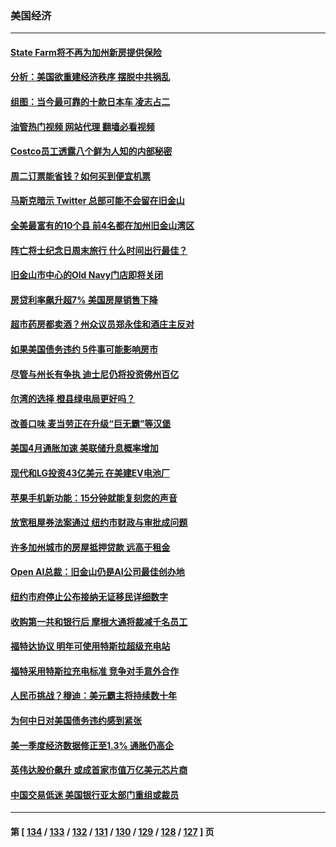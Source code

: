 ### 美国经济
---
#### [State Farm将不再为加州新房提供保险](../../pages/ncid1078158/n14005777.md?05291645) 
#### [分析：美国欲重建经济秩序 摆脱中共祸乱](../../pages/ncid1078158/n14005488.md?05291645) 
#### [组图：当今最可靠的十款日本车 凌志占二](../../pages/ncid1078158/n14002188.md?05291645) 
#### [油管热门视频 网站代理 翻墙必看视频](http://138.2.39.72:81/youtube.html?epic-marker?05291645)
#### [Costco员工透露八个鲜为人知的内部秘密](../../pages/ncid1078158/n14003490.md?05291645) 
#### [周二订票能省钱？如何买到便宜机票](../../pages/ncid1078158/n14004896.md?05291645) 
#### [马斯克暗示 Twitter 总部可能不会留在旧金山](../../pages/ncid1078158/n14004971.md?05291645) 
#### [全美最富有的10个县 前4名都在加州旧金山湾区](../../pages/ncid1078158/n14004959.md?05291645) 
#### [阵亡将士纪念日周末旅行 什么时间出行最佳？](../../pages/ncid1078158/n14004933.md?05291645) 
#### [旧金山市中心的Old Navy门店即将关闭](../../pages/ncid1078158/n14004920.md?05291645) 
#### [房贷利率飙升超7% 美国房屋销售下降](../../pages/ncid1078158/n14004914.md?05291645) 
#### [超市药房都卖酒？州众议员郑永佳和酒庄主反对](../../pages/ncid1078158/n14004890.md?05291645) 
#### [如果美国债务违约 5件事可能影响房市](../../pages/ncid1078158/n14004848.md?05291645) 
#### [尽管与州长有争执 迪士尼仍将投资佛州百亿](../../pages/ncid1078158/n14004757.md?05291645) 
#### [尔湾的选择 橙县绿电局更好吗？](../../pages/ncid1078158/n14004762.md?05291645) 
#### [改善口味 麦当劳正在升级“巨无霸”等汉堡](../../pages/ncid1078158/n14004754.md?05291645) 
#### [美国4月通胀加速 美联储升息概率增加](../../pages/ncid1078158/n14004655.md?05291645) 
#### [现代和LG投资43亿美元 在美建EV电池厂](../../pages/ncid1078158/n14004405.md?05291645) 
#### [苹果手机新功能：15分钟就能复刻您的声音](../../pages/ncid1078158/n14004341.md?05291645) 
#### [放宽租屋券法案通过 纽约市财政与审批成问题](../../pages/ncid1078158/n14004315.md?05291645) 
#### [许多加州城市的房屋抵押贷款 远高于租金](../../pages/ncid1078158/n14004336.md?05291645) 
#### [Open AI总裁：旧金山仍是AI公司最佳创办地](../../pages/ncid1078158/n14004327.md?05291645) 
#### [纽约市府停止公布接纳无证移民详细数字](../../pages/ncid1078158/n14004313.md?05291645) 
#### [收购第一共和银行后 摩根大通将裁减千名员工](../../pages/ncid1078158/n14004262.md?05291645) 
#### [福特达协议 明年可使用特斯拉超级充电站](../../pages/ncid1078158/n14004180.md?05291645) 
#### [福特采用特斯拉充电标准 竞争对手意外合作](../../pages/ncid1078158/n14004149.md?05291645) 
#### [人民币挑战？穆迪：美元霸主将持续数十年](../../pages/ncid1078158/n14004114.md?05291645) 
#### [为何中日对美国债务违约感到紧张](../../pages/ncid1078158/n14004016.md?05291645) 
#### [美一季度经济数据修正至1.3% 通胀仍高企](../../pages/ncid1078158/n14004012.md?05291645) 
#### [英伟达股价飙升 或成首家市值万亿美元芯片商](../../pages/ncid1078158/n14003945.md?05291645) 
#### [中国交易低迷 美国银行亚太部门重组或裁员](../../pages/ncid1078158/n14003993.md?05291645) 

---
#### 第 [ [134](./134.md?05291645) / [133](./133.md?05291645) / [132](./132.md?05291645) / [131](./131.md?05291645) / [130](./130.md?05291645) / [129](./129.md?05291645) / [128](./128.md?05291645) / [127](./127.md?05291645) ] 页
